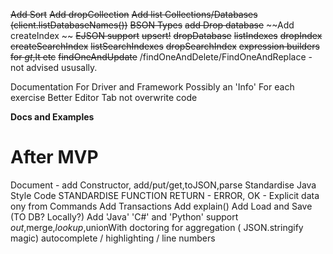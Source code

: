 
~~Add Sort~~
~~Add dropCollection~~
~~Add list Collections/Databases (client.listDatabaseNames())~~
~~BSON Types~~
~~add Drop database~~
~~Add createIndex ~~
~~EJSON support~~
~~upsert!~~
~~dropDatabase~~
~~listIndexes~~
~~dropIndex~~
~~createSearchIndex~~
~~listSearchIndexes~~
~~dropSearchIndex~~
~~expression builders for $gt,$lt etc~~
~~findOneAndUpdate~~ /findOneAndDelete/FindOneAndReplace - not advised ususally.

Documentation For Driver and Framework
Possibly an 'Info' For each exercise
Better Editor
Tab not overwrite code


__Docs and Examples__

After MVP
=====
Document - add Constructor, add/put/get,toJSON,parse
Standardise Java Style Code
STANDARDISE FUNCTION RETURN - ERROR, OK - Explicit data ony from Commands
Add Transactions
Add explain()
Add Load and Save (TO DB? Locally?)
Add 'Java' 'C#' and 'Python' support
$out,$merge,$lookup,$unionWith doctoring for aggregation ( JSON.stringify magic)
autocomplete / highlighting / line numbers

